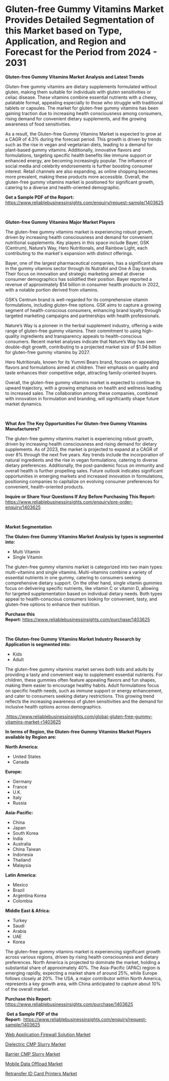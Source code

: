 <p><h1>Gluten-free Gummy Vitamins Market Provides Detailed Segmentation of this Market based on Type, Application, and Region and Forecast for the Period from 2024 - 2031</h1></p><p><strong>Gluten-free Gummy Vitamins Market Analysis and Latest Trends</strong></p>
<p><p>Gluten-free gummy vitamins are dietary supplements formulated without gluten, making them suitable for individuals with gluten sensitivities or celiac disease. These vitamins combine essential nutrients with a chewy, palatable format, appealing especially to those who struggle with traditional tablets or capsules. The market for gluten-free gummy vitamins has been gaining traction due to increasing health consciousness among consumers, rising demand for convenient dietary supplements, and the growing awareness of food sensitivities.</p><p>As a result, the Gluten-free Gummy Vitamins Market is expected to grow at a CAGR of 4.3% during the forecast period. This growth is driven by trends such as the rise in vegan and vegetarian diets, leading to a demand for plant-based gummy vitamins. Additionally, innovative flavors and formulations, targeting specific health benefits like immune support or enhanced energy, are becoming increasingly popular. The influence of social media and celebrity endorsements is further boosting consumer interest. Retail channels are also expanding, as online shopping becomes more prevalent, making these products more accessible. Overall, the gluten-free gummy vitamins market is positioned for significant growth, catering to a diverse and health-oriented demographic.</p></p>
<p><strong>Get a Sample PDF of the Report:&nbsp;</strong> <a href="https://www.reliablebusinessinsights.com/enquiry/request-sample/1403625?utm_campaign=1554&utm_medium=2&utm_source=Github&utm_content=ia&utm_term=23102024&utm_id=gluten-free-gummy-vitamins">https://www.reliablebusinessinsights.com/enquiry/request-sample/1403625</a></p>
<p>&nbsp;</p>
<p><strong>Gluten-free Gummy Vitamins Major Market Players</strong></p>
<p><p>The gluten-free gummy vitamins market is experiencing robust growth, driven by increasing health consciousness and demand for convenient nutritional supplements. Key players in this space include Bayer, GSK (Centrum), Nature’s Way, Hero Nutritionals, and Rainbow Light, each contributing to the market's expansion with distinct offerings.</p><p>Bayer, one of the largest pharmaceutical companies, has a significant share in the gummy vitamins sector through its Nutrafol and One A Day brands. Their focus on innovation and strategic marketing aimed at diverse consumer demographics has solidified their position. Bayer reported a revenue of approximately $14 billion in consumer health products in 2022, with a notable portion derived from vitamins.</p><p>GSK’s Centrum brand is well-regarded for its comprehensive vitamin formulations, including gluten-free options. GSK aims to capture a growing segment of health-conscious consumers, enhancing brand loyalty through targeted marketing campaigns and partnerships with health professionals.</p><p>Nature’s Way is a pioneer in the herbal supplement industry, offering a wide range of gluten-free gummy vitamins. Their commitment to using high-quality ingredients and transparency appeals to health-conscious consumers. Recent market analyses indicate that Nature’s Way has seen double-digit growth, contributing to a projected market size of $1.94 billion for gluten-free gummy vitamins by 2027.</p><p>Hero Nutritionals, known for its Yummi Bears brand, focuses on appealing flavors and formulations aimed at children. Their emphasis on quality and taste enhances their competitive edge, attracting family-oriented buyers.</p><p>Overall, the gluten-free gummy vitamins market is expected to continue its upward trajectory, with a growing emphasis on health and wellness leading to increased sales. The collaboration among these companies, combined with innovation in formulation and branding, will significantly shape future market dynamics.</p></p>
<p>&nbsp;</p>
<p><strong>What Are The Key Opportunities For Gluten-free Gummy Vitamins Manufacturers?</strong></p>
<p><p>The gluten-free gummy vitamins market is experiencing robust growth, driven by increasing health consciousness and rising demand for dietary supplements. As of 2023, the market is projected to expand at a CAGR of over 8% through the next five years. Key trends include the incorporation of natural ingredients and the rise in vegan formulations, catering to diverse dietary preferences. Additionally, the post-pandemic focus on immunity and overall health is further propelling sales. Future outlook indicates significant opportunities in emerging markets and increased innovation in formulations, positioning companies to capitalize on evolving consumer preferences for convenient, health-oriented products.</p></p>
<p><strong>Inquire or Share Your Questions If Any Before Purchasing This Report:</strong> <a href="https://www.reliablebusinessinsights.com/enquiry/pre-order-enquiry/1403625?utm_campaign=1554&utm_medium=2&utm_source=Github&utm_content=ia&utm_term=23102024&utm_id=gluten-free-gummy-vitamins">https://www.reliablebusinessinsights.com/enquiry/pre-order-enquiry/1403625</a></p>
<p>&nbsp;</p>
<p><strong>Market Segmentation</strong></p>
<p><strong>The Gluten-free Gummy Vitamins Market Analysis by types is segmented into:</strong></p>
<p><ul><li>Multi Vitamin</li><li>Single Vitamin</li></ul></p>
<p><p>The gluten-free gummy vitamins market is categorized into two main types: multi-vitamins and single vitamins. Multi-vitamins combine a variety of essential nutrients in one gummy, catering to consumers seeking comprehensive dietary support. On the other hand, single vitamin gummies focus on delivering specific nutrients, like vitamin C or vitamin D, allowing for targeted supplementation based on individual dietary needs. Both types appeal to health-conscious consumers looking for convenient, tasty, and gluten-free options to enhance their nutrition.</p></p>
<p><strong>Purchase this Report:&nbsp;</strong><a href="https://www.reliablebusinessinsights.com/purchase/1403625?utm_campaign=1554&utm_medium=2&utm_source=Github&utm_content=ia&utm_term=23102024&utm_id=gluten-free-gummy-vitamins">https://www.reliablebusinessinsights.com/purchase/1403625</a></p>
<p>&nbsp;</p>
<p><strong>The Gluten-free Gummy Vitamins Market Industry Research by Application is segmented into:</strong></p>
<p><ul><li>Kids</li><li>Adult</li></ul></p>
<p><p>The gluten-free gummy vitamins market serves both kids and adults by providing a tasty and convenient way to supplement essential nutrients. For children, these gummies often feature appealing flavors and fun shapes, making them easier to encourage healthy habits. Adult formulations focus on specific health needs, such as immune support or energy enhancement, and cater to consumers seeking dietary restrictions. This growing trend reflects the increasing awareness of gluten sensitivities and the demand for inclusive health options across demographics.</p></p>
<p><a href="https://www.reliablebusinessinsights.com/global-gluten-free-gummy-vitamins-market-r1403625?utm_campaign=1554&utm_medium=2&utm_source=Github&utm_content=ia&utm_term=23102024&utm_id=gluten-free-gummy-vitamins">&nbsp;https://www.reliablebusinessinsights.com/global-gluten-free-gummy-vitamins-market-r1403625</a></p>
<p><strong>In terms of Region, the Gluten-free Gummy Vitamins Market Players available by Region are:</strong></p>
<p>
    <p> <strong> North America: </strong>
        <ul>
            <li>United States</li>
            <li>Canada</li>
        </ul>
        </p> 
    <p> <strong> Europe: </strong>
        <ul>
            <li>Germany</li>
            <li>France</li>
            <li>U.K.</li>
            <li>Italy</li>
            <li>Russia</li>
        </ul>
        </p> 
    <p> <strong> Asia-Pacific: </strong>
        <ul>
            <li>China</li>
            <li>Japan</li>
            <li>South Korea</li>
            <li>India</li>
            <li>Australia</li>
            <li>China Taiwan</li>
            <li>Indonesia</li>
            <li>Thailand</li>
            <li>Malaysia</li>
        </ul>
        </p> 
    <p> <strong> Latin America: </strong>
        <ul>
            <li>Mexico</li>
            <li>Brazil</li>
            <li>Argentina Korea</li>
            <li>Colombia</li>
        </ul>
        </p> 
    <p> <strong> Middle East & Africa: </strong>
        <ul>
            <li>Turkey</li>
            <li>Saudi</li>
            <li>Arabia</li>
            <li>UAE</li>
            <li>Korea</li>
        </ul>
    </p>
    </p>
<p><p>The gluten-free gummy vitamins market is experiencing significant growth across various regions, driven by rising health consciousness and dietary preferences. North America is projected to dominate the market, holding a substantial share of approximately 40%. The Asia-Pacific (APAC) region is emerging rapidly, expecting a market share of around 25%, while Europe follows closely at 20%. The USA, a major contributor within North America, represents a key growth area, with China anticipated to capture about 10% of the overall market.</p></p>
<p><strong>Purchase this Report: </strong><a href="https://www.reliablebusinessinsights.com/purchase/1403625?utm_campaign=1554&utm_medium=2&utm_source=Github&utm_content=ia&utm_term=23102024&utm_id=gluten-free-gummy-vitamins">https://www.reliablebusinessinsights.com/purchase/1403625</a></p>
<p>&nbsp;<strong>Get a Sample PDF of the Report:&nbsp;&nbsp;</strong><a href="https://www.reliablebusinessinsights.com/enquiry/request-sample/1403625?utm_campaign=1554&utm_medium=2&utm_source=Github&utm_content=ia&utm_term=23102024&utm_id=gluten-free-gummy-vitamins">https://www.reliablebusinessinsights.com/enquiry/request-sample/1403625</a></p>
<p><strong></strong></p>
<p><p><a href="https://www.linkedin.com/pulse/web-application-firewall-solution-industry-analysis-report-pobnc?utm_campaign=1554&utm_medium=2&utm_source=Github&utm_content=ia&utm_term=23102024&utm_id=gluten-free-gummy-vitamins">Web Application Firewall Solution Market</a></p><p><a href="https://github.com/c0mxahyman/Market-Research-Report-List-1/blob/main/dielectric-cmp-slurry-market.md?utm_campaign=1554&utm_medium=2&utm_source=Github&utm_content=ia&utm_term=23102024&utm_id=gluten-free-gummy-vitamins">Dielectric CMP Slurry Market</a></p><p><a href="https://github.com/denishaucarn/Market-Research-Report-List-1/blob/main/barrier-cmp-slurry-market.md?utm_campaign=1554&utm_medium=2&utm_source=Github&utm_content=ia&utm_term=23102024&utm_id=gluten-free-gummy-vitamins">Barrier CMP Slurry Market</a></p><p><a href="https://www.linkedin.com/pulse/strategic-roadmap-success-global-mobile-data-offload-market-vezic?utm_campaign=1554&utm_medium=2&utm_source=Github&utm_content=ia&utm_term=23102024&utm_id=gluten-free-gummy-vitamins">Mobile Data Offload Market</a></p><p><a href="https://issuu.com/reportprime-2/docs/retransfer-id-card-printers-market-_1910eef5357c16?utm_campaign=1554&utm_medium=2&utm_source=Github&utm_content=ia&utm_term=23102024&utm_id=gluten-free-gummy-vitamins">Retransfer ID Card Printers Market</a></p></p>